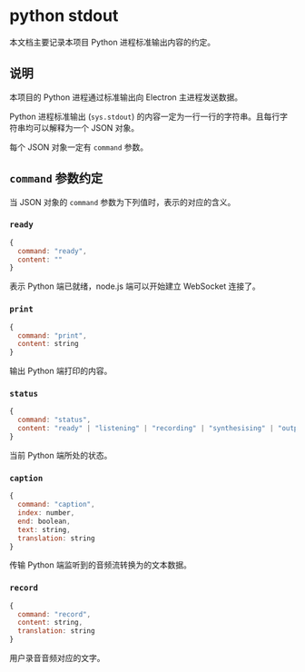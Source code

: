 # python stdout

本文档主要记录本项目 Python 进程标准输出内容的约定。

## 说明

本项目的 Python 进程通过标准输出向 Electron 主进程发送数据。

Python 进程标准输出 (`sys.stdout`) 的内容一定为一行一行的字符串。且每行字符串均可以解释为一个 JSON 对象。

每个 JSON 对象一定有 `command` 参数。

## `command` 参数约定

当 JSON 对象的 `command` 参数为下列值时，表示的对应的含义。

### `ready`

```js
{
  command: "ready",
  content: ""
}
```

表示 Python 端已就绪，node.js 端可以开始建立 WebSocket 连接了。

### `print`

```js
{
  command: "print",
  content: string
}
```

输出 Python 端打印的内容。

### `status`

```js
{
  command: "status",
  content: "ready" | "listening" | "recording" | "synthesising" | "outputting"
}
```

当前 Python 端所处的状态。

### `caption`

```js
{
  command: "caption",
  index: number,
  end: boolean,
  text: string,
  translation: string
}
```

传输 Python 端监听到的音频流转换为的文本数据。

### `record`

```js
{
  command: "record",
  content: string,
  translation: string
}
```

用户录音音频对应的文字。
